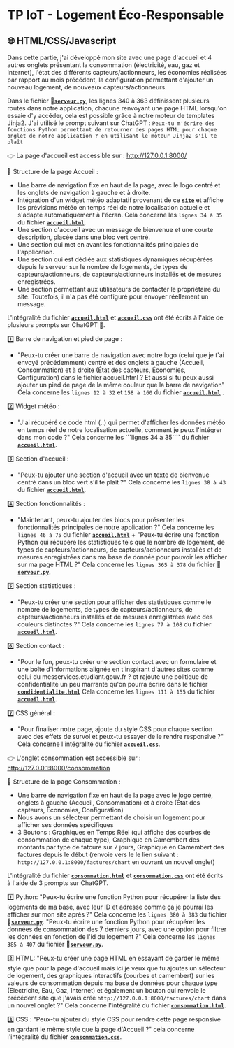 # TP IoT - Logement Éco-Responsable

## 🌐 HTML/CSS/Javascript
Dans cette partie, j'ai développé mon site avec une page d'accueil et 4 autres onglets présentant la consommation (électricité, eau, gaz et Internet), l'état des différents capteurs/actionneurs, les économies réalisées par rapport au mois précédent, la configuration permettant d'ajouter un nouveau logement, de nouveaux capteurs/actionneurs.

Dans le fichier **🐍[`serveur.py`](https://github.com/AyoubLADJICI/Logement-eco-responsable/blob/main/serveur.py)**, les lignes 340 à 363 définissent plusieurs routes dans notre application, chacune renvoyant une page HTML lorsqu'on essaie d'y accéder, cela est possible grâce à notre moteur de templates Jinja2. J'ai utilisé le prompt suivant sur ChatGPT : ```Peux-tu m'écrire des fonctions Python permettant de retourner des pages HTML pour chaque onglet de notre application ? en utilisant le moteur Jinja2 s'il te plaît```

👉 La page d'accueil est accessible sur : http://127.0.0.1:8000/

📝 Structure de la page Accueil :
- Une barre de navigation fixe en haut de la page, avec le logo centré et les onglets de navigation à gauche et à droite.
- Intégration d'un widget météo adaptatif provenant de ce **[`site`](https://weatherwidget.org/fr/)** et affiche les prévisions météo en temps réel de notre localisation actuelle et s'adapte automatiquement à l'écran. Cela concerne les ```lignes 34 à 35``` du fichier **[`accueil.html`](https://github.com/AyoubLADJICI/Logement-eco-responsable/blob/main/templates/accueil.html)**. 
- Une section d'accueil avec un message de bienvenue et une courte description, placée dans une bloc vert centré.
- Une section qui met en avant les fonctionnalités principales de l'application.
- Une section qui est dédiée aux statistiques dynamiques récupérées depuis le serveur sur le nombre de logements, de types de capteurs/actionneurs, de capteurs/actionneurs installés et de mesures enregistrées.
- Une section permettant aux utilisateurs de contacter le propriétaire du site. Toutefois, il n'a pas été configuré pour envoyer réellement un message.

L'intégralité du fichier **[`accueil.html`](https://github.com/AyoubLADJICI/Logement-eco-responsable/blob/main/templates/accueil.html)** et **[`accueil.css`](https://github.com/AyoubLADJICI/Logement-eco-responsable/blob/main/static/css/accueil.css)** ont été écrits à l'aide de plusieurs prompts sur ChatGPT 🤖.

1️⃣ Barre de navigation et pied de page :
- "Peux-tu créer une barre de navigation avec notre logo (celui que je t'ai envoyé précédemment) centré et des onglets à gauche (Accueil, Consommation) et à droite (État des capteurs, Économies, Configuration) dans le fichier accueil.html ? Et aussi si tu peux aussi ajouter un pied de page de la même couleur que la barre de navigation" Cela concerne les ```lignes 12 à 32``` et ```158 à 160``` du fichier **[`accueil.html`](https://github.com/AyoubLADJICI/Logement-eco-responsable/blob/main/templates/accueil.html)** .

2️⃣ Widget météo :
- "J'ai récupéré ce code html (..) qui permet d'afficher les données météo en temps réel de notre localisation actuelle, comment je peux l'intégrer dans mon code ?" Cela concerne les ```lignes 34 à 35```` du fichier **[`accueil.html`](https://github.com/AyoubLADJICI/Logement-eco-responsable/blob/main/templates/accueil.html)**.

3️⃣ Section d'accueil :
- "Peux-tu ajouter une section d'accueil avec un texte de bienvenue centré dans un bloc vert s'il te plaît ?"  Cela concerne les ```lignes 38 à 43``` du fichier **[`accueil.html`](https://github.com/AyoubLADJICI/Logement-eco-responsable/blob/main/templates/accueil.html)**.

4️⃣ Section fonctionnalités :
- "Maintenant, peux-tu ajouter des blocs pour présenter les fonctionnalités principales de notre application ?" Cela concerne les ```lignes 46 à 75``` du fichier **[`accueil.html`](https://github.com/AyoubLADJICI/Logement-eco-responsable/blob/main/templates/accueil.html)** + "Peux-tu écrire une fonction Python qui récupère les statistiques tels que le nombre de logement, de types de capteurs/actionneurs, de capteurs/actionneurs installés et de mesures enregistrées dans ma base de donnée pour pouvoir les afficher sur ma page HTML ?" Cela concerne les ```lignes 365 à 378``` du fichier **🐍[`serveur.py`](https://github.com/AyoubLADJICI/Logement-eco-responsable/blob/main/serveur.py)**.

5️⃣ Section statistiques :
- "Peux-tu créer une section pour afficher des statistiques comme le nombre de logements, de types de capteurs/actionneurs, de capteurs/actionneurs installés et de mesures enregistrées avec des couleurs distinctes ?"  Cela concerne les ```lignes 77 à 108``` du fichier **[`accueil.html`](https://github.com/AyoubLADJICI/Logement-eco-responsable/blob/main/templates/accueil.html)**.

6️⃣ Section contact :
- "Pour le fun, peux-tu créer une section contact avec un formulaire et une boîte d'informations alignée en t'inspirant d'autres sites comme celui du messervices.etudiant.gouv.fr ? et rajoute une politique de confidentialité un peu marrante qu'on pourra écrire dans le fichier **[`condidentialite.html`](https://github.com/AyoubLADJICI/Logement-eco-responsable/blob/main/templates/consommation.html)**   Cela concerne les ```lignes 111 à 155``` du fichier **[`accueil.html`](https://github.com/AyoubLADJICI/Logement-eco-responsable/blob/main/templates/accueil.html)**.

7️⃣ CSS général :
- "Pour finaliser notre page, ajoute du style CSS pour chaque section avec des effets de survol et peux-tu essayer de le rendre responsive ?" Cela concerne l'intégralité du fichier **[`accueil.css`](https://github.com/AyoubLADJICI/Logement-eco-responsable/blob/main/static/css/accueil.css)**.

👉 L'onglet consommation est accessible sur : http://127.0.0.1:8000/consommation

📝 Structure de la page Consommation :
- Une barre de navigation fixe en haut de la page avec le logo centré, onglets à gauche (Accueil, Consommation) et à droite (État des capteurs, Économies, Configuration)
- Nous avons un sélecteur permettant de choisir un logement pour afficher ses données spécifiques
- 3 Boutons : Graphiques en Temps Réel (qui affiche des courbes de consommation de chaque type), Graphique en Camembert des montants par type de fatcure sur 7 jours, Graphique en Camembert des factures depuis le début (renvoie vers le le lien suivant : ```http://127.0.0.1:8000/factures/chart``` en ouvrant un nouvel onglet)

L'intégralité du fichier **[`consommation.html`](https://github.com/AyoubLADJICI/Logement-eco-responsable/blob/main/templates/consommation.html)** et **[`consommation.css`](https://github.com/AyoubLADJICI/Logement-eco-responsable/blob/main/static/css/consommation.css)** ont été écrits à l'aide de 3 prompts sur ChatGPT.

1️⃣ Python: "Peux-tu écrire une fonction Python pour récupérer la liste des logements de ma base, avec leur ID et adresse comme ça je pourrai les afficher sur mon site après ?" Cela concerne les ```lignes 380 à 383``` du fichier **🐍[`serveur.py`](https://github.com/AyoubLADJICI/Logement-eco-responsable/blob/main/serveur.py)**.
"Peux-tu écrire une fonction Python pour récupérer les données de consommation des 7 derniers jours, avec une option pour filtrer les données en fonction de l'id du logement ?" Cela concerne les ```lignes 385 à 407``` du fichier **🐍[`serveur.py`](https://github.com/AyoubLADJICI/Logement-eco-responsable/blob/main/serveur.py)**.

2️⃣ HTML: "Peux-tu créer une page HTML en essayant de garder le même style que pour la page d'accueil mais ici je veux que tu ajoutes un sélecteur de logement, des graphiques interactifs (courbes et camembert) sur les valeurs de consommation depuis ma base de données pour chaque type (Electricite, Eau, Gaz, Internet) et également un bouton qui renvoie le précédent site que j'avais crée ```http://127.0.0.1:8000/factures/chart``` dans un nouvel onglet ?" Cela concerne l'intégralité du fichier **[`consommation.html`](https://github.com/AyoubLADJICI/Logement-eco-responsable/blob/main/templates/consommation.html)**.

3️⃣ CSS : "Peux-tu ajouter du style CSS pour rendre cette page responsive en gardant le même style que la page d'Accueil ?" cela concerne l'intégralité du fichier **[`consommation.css`](https://github.com/AyoubLADJICI/Logement-eco-responsable/blob/main/static/css/consommation.css)**.


